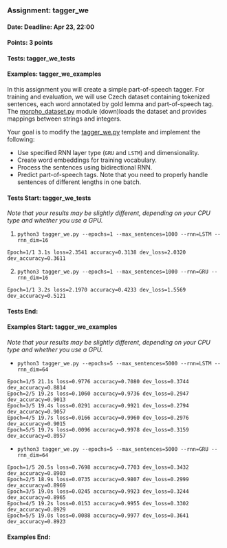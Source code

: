 ### Assignment: tagger_we
#### Date: Deadline: Apr 23, 22:00
#### Points: 3 points
#### Tests: tagger_we_tests
#### Examples: tagger_we_examples

In this assignment you will create a simple part-of-speech tagger. For training
and evaluation, we will use Czech dataset containing tokenized sentences, each
word annotated by gold lemma and part-of-speech tag. The
[morpho_dataset.py](https://github.com/ufal/npfl138/tree/past-2324/labs/08/morpho_dataset.py)
module (down)loads the dataset and provides mappings between strings and integers.

Your goal is to modify the
[tagger_we.py](https://github.com/ufal/npfl138/tree/past-2324/labs/08/tagger_we.py)
template and implement the following:
- Use specified RNN layer type (`GRU` and `LSTM`) and dimensionality.
- Create word embeddings for training vocabulary.
- Process the sentences using bidirectional RNN.
- Predict part-of-speech tags.
Note that you need to properly handle sentences of different lengths in one
batch.

#### Tests Start: tagger_we_tests
_Note that your results may be slightly different, depending on your CPU type and whether you use a GPU._

1. `python3 tagger_we.py --epochs=1 --max_sentences=1000 --rnn=LSTM --rnn_dim=16`
```
Epoch=1/1 3.1s loss=2.3541 accuracy=0.3138 dev_loss=2.0320 dev_accuracy=0.3611
```

2. `python3 tagger_we.py --epochs=1 --max_sentences=1000 --rnn=GRU --rnn_dim=16`
```
Epoch=1/1 3.2s loss=2.1970 accuracy=0.4233 dev_loss=1.5569 dev_accuracy=0.5121
```
#### Tests End:
#### Examples Start: tagger_we_examples
_Note that your results may be slightly different, depending on your CPU type and whether you use a GPU._

- `python3 tagger_we.py --epochs=5 --max_sentences=5000 --rnn=LSTM --rnn_dim=64`
```
Epoch=1/5 21.1s loss=0.9776 accuracy=0.7080 dev_loss=0.3744 dev_accuracy=0.8814
Epoch=2/5 19.2s loss=0.1060 accuracy=0.9736 dev_loss=0.2947 dev_accuracy=0.9013
Epoch=3/5 19.4s loss=0.0291 accuracy=0.9921 dev_loss=0.2794 dev_accuracy=0.9057
Epoch=4/5 19.7s loss=0.0166 accuracy=0.9960 dev_loss=0.2976 dev_accuracy=0.9015
Epoch=5/5 19.7s loss=0.0096 accuracy=0.9978 dev_loss=0.3159 dev_accuracy=0.8957
```

- `python3 tagger_we.py --epochs=5 --max_sentences=5000 --rnn=GRU --rnn_dim=64`
```
Epoch=1/5 20.5s loss=0.7698 accuracy=0.7703 dev_loss=0.3432 dev_accuracy=0.8903
Epoch=2/5 18.9s loss=0.0735 accuracy=0.9807 dev_loss=0.2999 dev_accuracy=0.8969
Epoch=3/5 19.0s loss=0.0245 accuracy=0.9923 dev_loss=0.3244 dev_accuracy=0.8965
Epoch=4/5 19.2s loss=0.0153 accuracy=0.9955 dev_loss=0.3302 dev_accuracy=0.8929
Epoch=5/5 19.0s loss=0.0088 accuracy=0.9977 dev_loss=0.3641 dev_accuracy=0.8923
```
#### Examples End:
